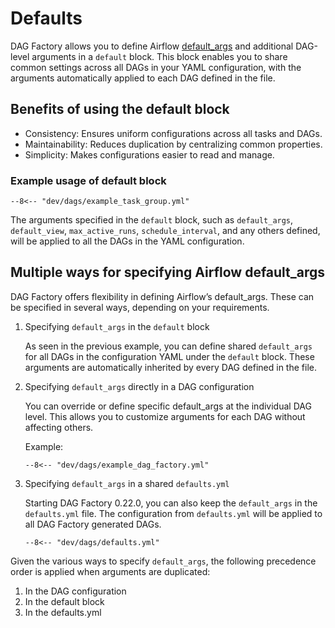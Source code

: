 # Defaults

DAG Factory allows you to define Airflow
[default_args](https://airflow.apache.org/docs/apache-airflow/stable/core-concepts/dags.html#default-arguments) and
additional DAG-level arguments in a `default` block. This block enables you to share common settings across all DAGs in
your YAML configuration, with the arguments automatically applied to each DAG defined in the file.

## Benefits of using the default block

- Consistency: Ensures uniform configurations across all tasks and DAGs.
- Maintainability: Reduces duplication by centralizing common properties.
- Simplicity: Makes configurations easier to read and manage.

### Example usage of default block

```title="Usage of default block in YAML"
--8<-- "dev/dags/example_task_group.yml"
```

The arguments specified in the `default` block, such as `default_args`, `default_view`, `max_active_runs`,
`schedule_interval`, and any others defined, will be applied to all the DAGs in the YAML configuration.

## Multiple ways for specifying Airflow default_args

DAG Factory offers flexibility in defining Airflow’s default_args. These can be specified in several ways, depending on your requirements.

1. Specifying `default_args` in the `default` block

    As seen in the previous example, you can define shared `default_args` for all DAGs in the configuration YAML under
the `default` block. These arguments are automatically inherited by every DAG defined in the file.

2. Specifying `default_args` directly in a DAG configuration

    You can override or define specific default_args at the individual DAG level. This allows you to customize arguments
for each DAG without affecting others.

    Example:

    ```title="DAG level default_args"
    --8<-- "dev/dags/example_dag_factory.yml"
    ```

3. Specifying `default_args` in a shared `defaults.yml`

    Starting DAG Factory 0.22.0, you can also keep the `default_args` in the `defaults.yml` file. The configuration
from `defaults.yml` will be applied to all DAG Factory generated DAGs.

    ```title="defaults.yml"
    --8<-- "dev/dags/defaults.yml"
    ```

Given the various ways to specify `default_args`, the following precedence order is applied when arguments are
duplicated:

1. In the DAG configuration
2. In the default block
3. In the defaults.yml
